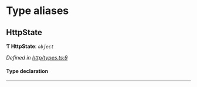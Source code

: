 

# Type aliases

<a id="httpstate"></a>

##  HttpState

**Ƭ HttpState**: *`object`*

*Defined in [http/types.ts:9](https://github.com/polkadot-js/api/blob/1f401d6/packages/rpc-provider/src/http/types.ts#L9)*

#### Type declaration

___

